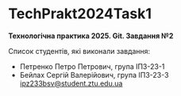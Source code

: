# TechPrakt2024Task1
**Технологічна практика 2025. Git. Завдання №2**

Список студентів, які виконали завдання:
* Петренко Петро Петрович, група ІПЗ-23-1
* Бейлах Сергій Валерійович, група ІПЗ-23-3
ipz233bsv@student.ztu.edu.ua
